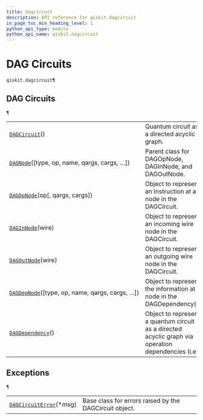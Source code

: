 ```yaml
---
title: dagcircuit
description: API reference for qiskit.dagcircuit
in_page_toc_min_heading_level: 1
python_api_type: module
python_api_name: qiskit.dagcircuit
---
```


<span id="module-qiskit.dagcircuit" />

<span id="qiskit-dagcircuit" />

# DAG Circuits

<span id="module-qiskit.dagcircuit" />

`qiskit.dagcircuit¶`

## DAG Circuits

<span id="module-qiskit.dagcircuit" />

`¶`

|                                                                                                                                              |                                                                                                    |
| -------------------------------------------------------------------------------------------------------------------------------------------- | -------------------------------------------------------------------------------------------------- |
| [`DAGCircuit`](qiskit.dagcircuit.DAGCircuit#qiskit.dagcircuit.DAGCircuit "qiskit.dagcircuit.DAGCircuit")()                                   | Quantum circuit as a directed acyclic graph.                                                       |
| [`DAGNode`](qiskit.dagcircuit.DAGNode#qiskit.dagcircuit.DAGNode "qiskit.dagcircuit.DAGNode")(\[type, op, name, qargs, cargs, …])             | Parent class for DAGOpNode, DAGInNode, and DAGOutNode.                                             |
| [`DAGOpNode`](qiskit.dagcircuit.DAGOpNode#qiskit.dagcircuit.DAGOpNode "qiskit.dagcircuit.DAGOpNode")(op\[, qargs, cargs])                    | Object to represent an Instruction at a node in the DAGCircuit.                                    |
| [`DAGInNode`](qiskit.dagcircuit.DAGInNode#qiskit.dagcircuit.DAGInNode "qiskit.dagcircuit.DAGInNode")(wire)                                   | Object to represent an incoming wire node in the DAGCircuit.                                       |
| [`DAGOutNode`](qiskit.dagcircuit.DAGOutNode#qiskit.dagcircuit.DAGOutNode "qiskit.dagcircuit.DAGOutNode")(wire)                               | Object to represent an outgoing wire node in the DAGCircuit.                                       |
| [`DAGDepNode`](qiskit.dagcircuit.DAGDepNode#qiskit.dagcircuit.DAGDepNode "qiskit.dagcircuit.DAGDepNode")(\[type, op, name, qargs, cargs, …]) | Object to represent the information at a node in the DAGDependency().                              |
| [`DAGDependency`](qiskit.dagcircuit.DAGDependency#qiskit.dagcircuit.DAGDependency "qiskit.dagcircuit.DAGDependency")()                       | Object to represent a quantum circuit as a directed acyclic graph via operation dependencies (i.e. |

## Exceptions

<span id="module-qiskit.dagcircuit" />

`¶`

|                                                                                                                                     |                                                        |
| ----------------------------------------------------------------------------------------------------------------------------------- | ------------------------------------------------------ |
| [`DAGCircuitError`](qiskit.dagcircuit.DAGCircuitError#qiskit.dagcircuit.DAGCircuitError "qiskit.dagcircuit.DAGCircuitError")(\*msg) | Base class for errors raised by the DAGCircuit object. |

